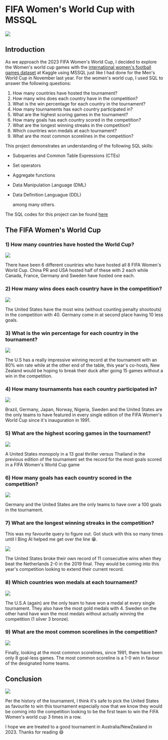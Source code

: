 # FIFA Women's World Cup with MSSQL

![](Intro_image.PNG)

## Introduction

As we approach the 2023 FIFA Women's World Cup, I decided to explore the Women's world cup games with the [international women's football games dataset](https://www.kaggle.com/datasets/martj42/womens-international-football-results) at Kaggle using  MSSQL just like I had done for the Men's World Cup in November last year. For the women's world cup, I used SQL to answer the following questions:

1. How many countries have hosted the tournament?
2. How many wins does each country have in the competition?
3. What is the win percentage for each country in the tournament?
4. How many tournaments has each country participated in?
5. What are the highest scoring games in the tournament?
6. How many goals has each country scored in the competition?
7. What are the longest winning streaks in the competition?
8. Which countries won medals at each tournament?
9. What are the most common scorelines in the competition?

This project demonstrates an understanding of the following SQL skills:

- Subqueries and Common Table Expressions (CTEs)
- Set operators
- Aggregate functions
- Data Manipulation Language (DML)
- Data Definition Languague (DDL)

   among many others.

The SQL codes for this project can be found [here](Women_world_cup_codes.sql)

## The FIFA Women's World Cup

### 1) How many countries have hosted the World Cup?

![](Hosts.PNG)

There have been 6 different countries who have hosted all 8 FIFA Women's World Cup. China PR and USA hosted half of these with 2 each while Canada, France, Germany and Sweden have hosted one each.

### 2) How many wins does each country have in the competition?

![](Wins.PNG)

The United States have the most wins (without counting penalty shootouts) in the competition with 40. Germany come in at second place having 10 less goals.

### 3) What is the win percentage for each country in the tournament?

![](Win_percentage.PNG)

The U.S has a really impressive winning record at the tournament with an 80% win rate while at the other end of the table, this year's co-hosts, New Zealand would be hoping to break their duck after going 15 games without a win in the competition.

### 4) How many tournaments has each country participated in?

![](appearances.PNG)

Brazil, Germany, Japan, Norway, Nigeria, Sweden and the United States are the only teams to have featured in every single edition of the FIFA Women's World Cup since it's inauguration in 1991.

### 5) What are the highest scoring games in the tournament?

![](highest_scoring_games.PNG)

A United States monopoly in a 13 goal thriller versus Thailand in the previous edition of the tournament set the record for the most goals scored in a FIFA Women's World Cup game

### 6) How many goals has each country scored in the competition?

![](goals.PNG)

Germany and the United States are the only teams to have over a 100 goals in the tournament.

### 7) What are the longest winning streaks in the competition?

This was my favourite query to figure out. Got stuck with this so many times until I Bing AI helped me get over the line 😁.

![](win_streak.PNG)

The United States broke their own record of 11 consecutive wins when they beat the Netherlands 2-0 in the 2019 final. They would be coming into this year's competition looking to extend their current record.

### 8) Which countries won medals at each tournament?

![](podium.PNG)

The U.S.A (again) are the only team to have won a medal at every single tournament. They also have the most gold medals with 4. Sweden on the other hand have won the most medals without actually winning the competition (1 silver 3 bronze).

### 9) What are the most common scorelines in the competition?

![](scorelines.PNG)

Finally, looking at the most common scorelines, since 1991, there have been only 8 goal-less games. The most common scoreline is a 1-0 win in favour of the designated home teams.



## Conclusion

![](https://digitalhub.fifa.com/transform/934d9239-433c-4899-bc0e-e3f7a9b1453a/FIFAPLS_WWC23_TournamentTicket_HERO_00?io=transform:fill,height:868,width:1536&quality=100)

Per the history of the tournament, I think it's safe to pick the United States as favourite to win this tournament especially now that we know they would be coming into the competition looking to be the first team to win the FIFA Women's world cup 3 times in a row. 

I hope we are treated to a good tournament in Australia/NewZealand in 2023. Thanks for reading 😄  

